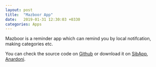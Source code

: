 ```yaml
---
layout: post
title:  "Mazboor App"
date:   2019-01-31 12:30:03 +0330
categories: Apps
---
```

Mazboor is a reminder app which can remind you by local notifcation, making categories etc.

You can check the source code on [Github][Github] or download it on [SibApp][SibApp], [Anardoni][Anardoni].

[Github]: https://Github.com/iw4p/checklist
[SibApp]: https://sibapp.com/applications/checklists-1
[Anardoni]: #

